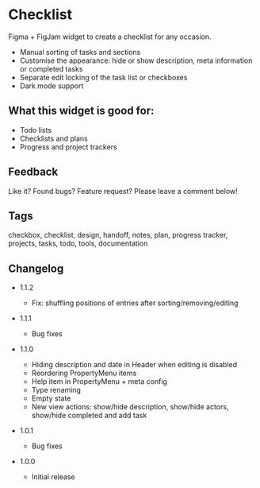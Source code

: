 # Checklist

Figma + FigJam widget to create a checklist for any occasion.

- Manual sorting of tasks and sections
- Customise the appearance: hide or show description, meta information or completed tasks
- Separate edit locking of the task list or checkboxes
- Dark mode support

## What this widget is good for: 

- Todo lists
- Checklists and plans
- Progress and project trackers 

## Feedback

Like it? Found bugs? Feature request? Please leave a comment below!

## Tags

checkbox, checklist, design, handoff, notes, plan, progress tracker, projects, tasks, todo, tools, documentation

## Changelog

- 1.1.2
    - Fix: shuffling positions of entries after sorting/removing/editing

- 1.1.1
    - Bug fixes

- 1.1.0
    - Hiding description and date in Header when editing is disabled
    - Reordering PropertyMenu items
    - Help item in PropertyMenu + meta config
    - Type renaming
    - Empty state
    - New view actions: show/hide description, show/hide actors, show/hide completed and add task

- 1.0.1
    - Bug fixes

- 1.0.0 
    - Initial release